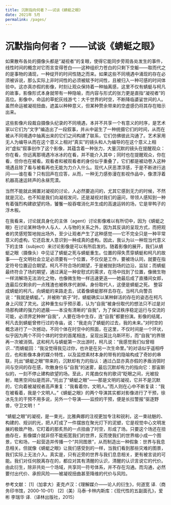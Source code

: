 ```yaml
---
title: 沉默指向何者？——试谈《蜻蜓之眼》
date: 2021年 5月 
permalink: /pages/
---
```


# 沉默指向何者？   ——试谈《蜻蜓之眼》

如果散布各处的摄像头都是“凝视者”的复眼，使得它能同步旁观各处发生的事件，线性时间的概念对它而言变得苍白——这种组织力苍白的只剩下空躯——取而代之的是事物的涌现，一种绽开的时间性随之而来。如果这些不同境遇中涌现的存在必须被诉说，那么实际上非时间性的必须被赋予时间性，且被归入一种可感的时间体验中。这亦真亦假的影像，时刻让观众保持着一种抽离感，这里不仅有蜻蜓与柯凡的故事，影像形式本身就带有一种隐喻，而内容与形式的张力更是直指“凝视者”的高位。影像中，命运的草蛇灰线游弋：大千世界的时空，不断降临婆娑世间的人。虽然命运被凝视扭曲，遮盖以种种意义，但某种赘余带来的空虚感仍将其存在暗示出来。

这些影像片段裁自摄像头纪录的不同境遇，本并不共享一个有意义的时序，是艺术家以它们为“文字”编造出了一段叙事，并从中诞生了一种统摄它们的时间，从而在被从不同境遇中抽离出来的它们之间构建了联系，它们仿佛彼此沟通了。艺术家用无人为编导从而在这个意义上相对“真实”的镜头和人为编导的在这个意义上相对“虚拟”叙事创作了这个影像，其蕴含着一种张力，大量沉默的镜头在提醒观众：你在看，你远离那境遇冷冰冰的在看，并不能介入其中；同时也在提醒观众，你在看，但你也在被看。观看者和被观看者的身份似乎重叠了，它们都是被动卷入这种境遇且除了看与被看再也无能为力介入什么。现代人厌恶漂浮感，于是不断进行追问——谁在看？只有回声在应答，从而，一种无力感弥漫在影视作品中，像漂浮着机器高速运转声的永昼荒漠。

当然不能就此搁置对凝视的讨论，人必然要追问的，尤其它感到无力的时候，不然就是沉沦。也不知是我们向凝视发问，还是凝视对我们的逼问，带领人感知到一种有着强烈构建欲望的场，饕餮一般吞噬消化并生成的高速运转的场，它是旱鸭子的浮木板。

在我看来，讨论就具身化的主体（agent）讨论影像难以有所切中，因为《蜻蜓之眼》在讨论某种场中人与人、人与物的关系之外，因为其反讽的呈现方式，而把观者的灵感短暂地抛出场外，至少让观者产生了这种感觉——它不完全只是一种平常意义的虚构，它还启发人意识到一种成真的虚构。因此，我认为以一种现当代意义下的主体（subject）来讨论影像是可以有所启发的。随着影像的展开，我们从蜻蜓之眼（摄像头）中见证了蜻蜓之死与蜻蜓重生。位置的得失贯穿蜻蜓和柯凡的故事——在文明社会立足必须要有一个位置，不仅仅是工作，要被场认同，就要在指定符号位置迎合期望。柯凡不符合场的期望，于是被抛到场的边沿，监狱；而蜻蜓最终符合了场的期望，通过满足一种安慰式的需求，在场中找到了位置，像微生物一样消解场无法消化之物，也像微生物一样迅速更迭——她最后成了直播间女郎，连最后仅剩余的一点残渣也被秩序代谢掉。身份取代人，这便是蜻蜓之死。
整容成蜻蜓的柯凡，向蜻蜓的来路走去，试着像蜻蜓那样去存在。当柯凡向警员说：“我就是蜻蜓。”，并被称“疯子”时，蜻蜓确实以某种鲜活的存在的姿态在柯凡身上闪现了灵光。这种重生似乎预示着，认为“自我”被身份取代的想法只不过是对场那构建的强力的遮蔽——本没有清晰的“自我”，为了保证秩序稳定运行与交流的可能，必须界定种种“自我”，人要在场中生存，连“自我”都要扮演。影像的结尾，柯凡去到蜻蜓曾修行过的寺庙，说：“我走向了蜻蜓的过去，我的未来。”对时空的概念进行了一次撼动，不同个体在时空中的照面，在这里，不仅时间是一个环状，似乎因为两个不同个体的时空的首尾相连，呈现出莫比乌斯环形，而“自我”的界限再一次被消弭。这和柯凡与蜻蜓第一次出游时，柯凡说：“我感觉我们似曾相识…”而蜻蜓回：“我没觉得我见过你，也许是在另一次生命里。”的对话似乎遥相呼应，也和影像本身的媒介特性，以及监控素材本身的带有的隐喻构成了奇妙的串联，托出“蜻蜓之眼”带来的，沉默却有力的指认：通过凸显亦真亦假的矛盾消弭时间与空间的存在感，吹散身份与“自我”的迷雾，最后沉默却有力的指向它：那宙斯似的，一刻不停止建构欲望的场。至此，片尾曲仅有的歌词“眨眼之间，光被投射，暗黑空间似是而非。”托出了“蜻蜓之眼”——那是文明的凝视，它并不是沉默的，它向着被凝视者高声重复：“我看着你，文明人。”而人则在心中不断复读：“我在被看着，我是个文明人。”《蜻蜓之眼》的两个导演其实都对影像进行了干预，徐冰先生的干预不用多说，另外一个导演——监控的干预，便是长拉警报“驱逐野兽，守卫文明！ ”

“蜻蜓之眼”的凝视，是一束光，比雅典娜的注视更加专注和锐利，这一束祛魅的、构建的、规训的光，把人盯成了一件摆放在聚光灯下的泥塑，它是视觉中心文明发展的极致产物，它盯着的那炙热的一点扭曲了时空，形成了场。只要这个场还在扭曲存在，影像媒介就非但不能拓宽我们的世界，反而使我们的世界缩小成一个图景，它和场，一起营造并传播一个“共同图景”，从而制造出一种假象：世界与我息息相关。但就像《蜻蜓之眼》让我们感受到的一样，当我们看到那些灾难的图景，我们实际上无法介入。真实是，只有近旁的世界与我们息息相关，更有被言说的可能。我们对任何脱离存在的，都应对其有清醒的认识，清醒的认识言说它的代价。由此衍生，除非共处一个场域，共享同一符号体系，并不存在沟通。而沟通，必然要付出代价、承担风险——被凝视扭曲甚至降维的代价与风险。


参考文献：
[1]（加拿大）麦克卢汉：《理解媒介——论人的衍生》，何道宽 译.（商务印书馆，2000-10-01）
[2]（美）马泰·卡林内斯库：《现代性的五副面孔》，爱彬 李瑞华 译.（译林出版社，2015）
